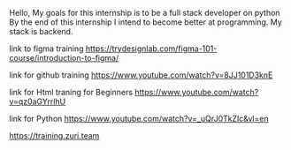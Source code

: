 Hello,
My goals for this internship is to be a full stack developer on python 
By the end of this internship I intend to become better at programming.
My stack is backend.


link to figma training
https://trydesignlab.com/figma-101-course/introduction-to-figma/


link for github training
https://www.youtube.com/watch?v=8JJ101D3knE


link for Html traning for Beginners
https://www.youtube.com/watch?v=qz0aGYrrlhU


link for Python
https://www.youtube.com/watch?v=_uQrJ0TkZlc&vl=en 



https://training.zuri.team 
